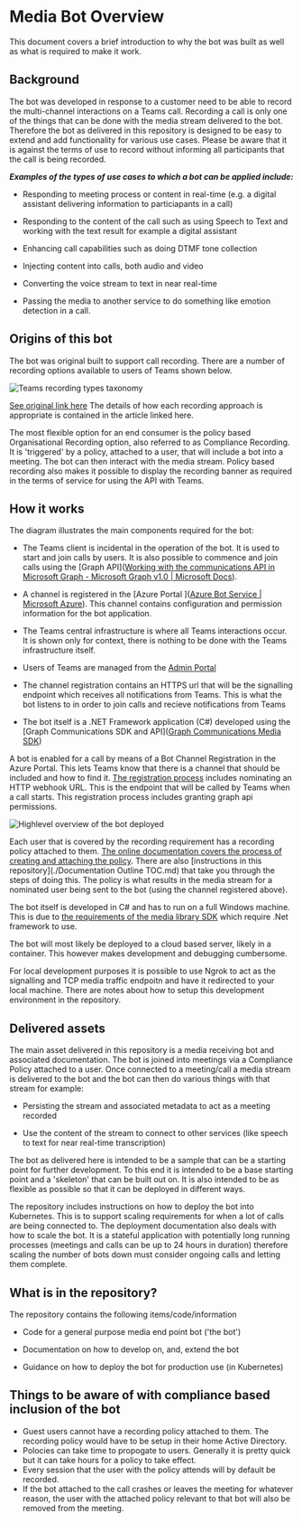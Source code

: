 # Media Bot Overview

This document covers a brief introduction to why the bot was built as well as what is required to make it work.

## Background

The bot was developed in response to a customer need to be able to record the multi-channel interactions on a Teams call. Recording a call is only one of the things that can be done with the media stream delivered to the bot. Therefore the bot as delivered in this repository is designed to be easy to extend and add functionality for various use cases. Please be aware that it is against the terms of use to record without informing all participants that the call is being recorded.

***Examples of the types of use cases to which a bot can be applied include:***

- Responding to meeting process or content in real-time (e.g. a digital assistant delivering information to particiapants in a call)

- Responding to the content of the call such as using Speech to Text and working with the text result for example a digital assistant

- Enhancing call capabilities such as doing DTMF tone collection

- Injecting content into calls, both audio and video

- Converting the voice stream to text in near real-time

- Passing the media to another service to do something like emotion detection in a call.

## Origins of this bot

The bot was original built to support call recording. There are a number of recording options available to users of Teams shown below.

![Teams recording types taxonomy](https://docs.microsoft.com/en-us/microsoftteams/media/recording-taxonomy.png)

[See original link here](https://docs.microsoft.com/en-us/microsoftteams/teams-recording-policy#teams-interaction-recording-overview)
The details of how each recording approach is appropriate is contained in the article linked here.

The most flexible option for an end consumer is the policy based Organisational Recording option, also referred to as Compliance Recording. It is 'triggered' by a policy, attached to a user, that will include a bot into a meeting. The bot can then interact with the media stream. Policy based recording also makes it possible to display the recording banner as required in the terms of service for using the API with Teams.

## How it works

The diagram illustrates the main components required for the bot:

* The Teams client is incidental in the operation of the bot. It is used to start and join calls by users. It is also possible to commence and join calls using the [Graph API]([Working with the communications API in Microsoft Graph - Microsoft Graph v1.0 | Microsoft Docs](https://docs.microsoft.com/en-us/graph/api/resources/communications-api-overview?view=graph-rest-1.0)). 

* A channel is registered in the [Azure Portal ]([Azure Bot Service | Microsoft Azure](https://azure.microsoft.com/en-us/services/bot-service/)). This channel contains configuration and permission information for the bot application.

* The Teams central infrastructure is where all Teams interactions occur. It is shown only for context, there is nothing to be done with the Teams infrastructure itself.

* Users of Teams are managed from the [Admin Portal](https://admin.microsoft.com/Adminportal/Home)

* The channel registration contains an HTTPS url that will be the signalling endpoint which receives all notifications from Teams. This is what the bot listens to in order to join calls and recieve notifications from Teams

* The bot itself is a .NET Framework application (C#) developed using the [Graph Communications SDK and API]([Graph Communications Media SDK](https://microsoftgraph.github.io/microsoft-graph-comms-samples/docs/calls_media/index.html))

A bot is enabled for a call by means of a Bot Channel Registration in the Azure Portal. This lets Teams know that there is a channel that should be included and how to find it. [The registration process](https://docs.microsoft.com/en-us/microsoftteams/platform/bots/calls-and-meetings/registering-calling-bot) includes nominating an HTTP webhook URL. This is the endpoint that will be called by Teams when a call starts. This registration process includes granting graph api permissions.

![Highlevel overview of the bot deployed](images/HighLevelOverview.png)

Each user that is covered by the recording requirement has a recording policy attached to them. [The online documentation covers the process of creating and attaching the policy](https://docs.microsoft.com/en-us/microsoftteams/teams-recording-policy#compliance-recording-policy-assignment-and-provisioning). There are also [instructions in this repository](./Documentation Outline TOC.md) that take you through the steps of doing this. The policy is what results in the media stream for a nominated user being sent to the bot (using the channel registered above). 

The bot itself is developed in C# and has to run on a full Windows machine. This is due to [the requirements of the media library SDK](https://www.nuget.org/packages/Microsoft.Graph.Communications.Calls.Media/) which require .Net framework to use.

The bot will most likely be deployed to a cloud based server, likely in a container. This however makes development and debugging cumbersome.

For local development purposes it is possible to use Ngrok to act as the signalling and TCP media traffic endpoitn and have it redirected to your local machine. There are notes about how to setup this development environment in the repository.

## Delivered assets

The main asset delivered in this repository is a media receiving bot and associated documentation. The bot is joined into meetings via a Compliance Policy attached to a user. Once connected to a meeting/call a media stream is delivered to the bot and the bot can then do various things with that stream for example:

- Persisting the stream and associated metadata to act as a meeting recorded

- Use the content of the stream to connect to other services (like speech to text for near real-time transcription)

The bot as delivered here is intended to be a sample that can be a starting point for further development. To this end it is intended to be a base starting point and a 'skeleton' that can be built out on. It is also intended to be as flexible as possible so that it can be deployed in different ways.

The repository includes instructions on how to deploy the bot into Kubernetes. This is to support scaling requirements for when a lot of calls are being connected to. The deployment documentation also deals with how to scale the bot. It is a stateful application with potentially long running processes (meetings and calls can be up to 24 hours in duration) therefore scaling the number of bots down must consider ongoing calls and letting them complete.

## What is in the repository?

The repository contains the following items/code/information

- Code for a general purpose media end point bot ('the bot')

- Documentation on how to develop on, and, extend the bot

- Guidance on how to deploy the bot for production use (in Kubernetes)

## Things to be aware of with compliance based inclusion of the bot

* Guest users cannot have a recording policy attached to them. The recording policy would have to be setup in their home Active Directory.
* Polocies can take time to propogate to users. Generally it is pretty quick but it can take hours for a policy to take effect.
* Every session that the user with the policy attends will by default be recorded.
* If the bot attached to the call crashes or leaves the meeting for whatever reason, the user with the attached policy relevant to that bot will also be removed from the meeting.
